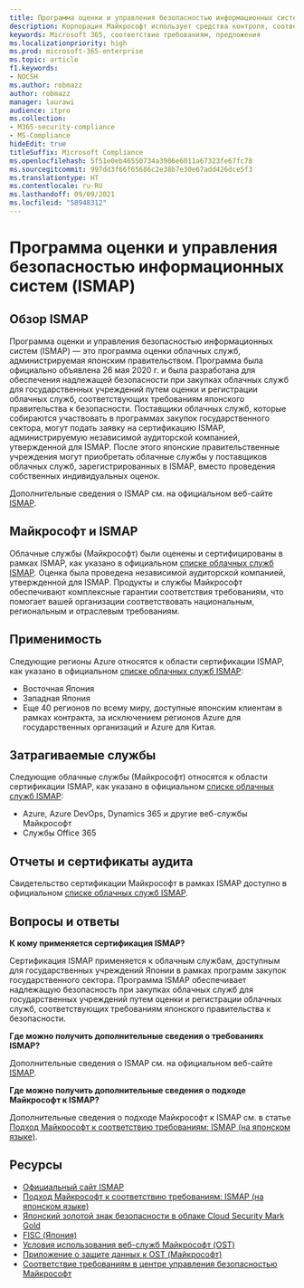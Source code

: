 ```yaml
---
title: Программа оценки и управления безопасностью информационных систем (ISMAP)
description: Корпорация Майкрософт использует средства контроля, соответствующие требованиям программы оценки и управления безопасностью информационных систем (ISMAP).
keywords: Microsoft 365, соответствие требованиям, предложения
ms.localizationpriority: high
ms.prod: microsoft-365-enterprise
ms.topic: article
f1.keywords:
- NOCSH
ms.author: robmazz
author: robmazz
manager: laurawi
audience: itpro
ms.collection:
- M365-security-compliance
- MS-Compliance
hideEdit: true
titleSuffix: Microsoft Compliance
ms.openlocfilehash: 5f51e0eb46550734a3906e6011a67323fe67fc78
ms.sourcegitcommit: 997dd3f66f65686c2e38b7e30e67add426dce5f3
ms.translationtype: HT
ms.contentlocale: ru-RU
ms.lasthandoff: 09/09/2021
ms.locfileid: "58948312"
---
```

# <a name="information-system-security-management-and-assessment-program-ismap"></a>Программа оценки и управления безопасностью информационных систем (ISMAP)

## <a name="ismap-overview"></a>Обзор ISMAP

Программа оценки и управления безопасностью информационных систем (ISMAP) — это программа оценки облачных служб, администрируемая японским правительством. Программа была официально объявлена 26 мая 2020 г. и была разработана для обеспечения надлежащей безопасности при закупках облачных служб для государственных учреждений путем оценки и регистрации облачных служб, соответствующих требованиям японского правительства к безопасности. Поставщики облачных служб, которые собираются участвовать в программах закупок государственного сектора, могут подать заявку на сертификацию ISMAP, администрируемую независимой аудиторской компанией, утвержденной для ISMAP. После этого японские правительственные учреждения могут приобретать облачные службы у поставщиков облачных служб, зарегистрированных в ISMAP, вместо проведения собственных индивидуальных оценок.

Дополнительные сведения о ISMAP см. на официальном веб-сайте [ISMAP](https://www.ismap.go.jp/csm).

## <a name="microsoft-and-ismap"></a>Майкрософт и ISMAP

Облачные службы (Майкрософт) были оценены и сертифицированы в рамках ISMAP, как указано в официальном [списке облачных служб ISMAP](https://www.ismap.go.jp/csm?id=cloud_service_list). Оценка была проведена независимой аудиторской компанией, утвержденной для ISMAP. Продукты и службы Майкрософт обеспечивают комплексные гарантии соответствия требованиям, что помогает вашей организации соответствовать национальным, региональным и отраслевым требованиям.

## <a name="applicability"></a>Применимость

Следующие регионы Azure относятся к области сертификации ISMAP, как указано в официальном [списке облачных служб ISMAP](https://www.ismap.go.jp/csm?id=cloud_service_list):

- Восточная Япония
- Западная Япония
- Еще 40 регионов по всему миру, доступные японским клиентам в рамках контракта, за исключением регионов Azure для государственных организаций и Azure для Китая.

## <a name="services-in-scope"></a>Затрагиваемые службы

Следующие облачные службы (Майкрософт) относятся к области сертификации ISMAP, как указано в официальном [списке облачных служб ISMAP](https://www.ismap.go.jp/csm?id=cloud_service_list):

- Azure, Azure DevOps, Dynamics 365 и другие веб-службы Майкрософт
- Службы Office 365

## <a name="audit-reports-and-certificates"></a>Отчеты и сертификаты аудита

Свидетельство сертификации Майкрософт в рамках ISMAP доступно в официальном [списке облачных служб ISMAP](https://www.ismap.go.jp/csm?id=cloud_service_list).

## <a name="frequently-asked-questions"></a>Вопросы и ответы

**К кому применяется сертификация ISMAP?**

Сертификация ISMAP применяется к облачным службам, доступным для государственных учреждений Японии в рамках программ закупок государственного сектора. Программа ISMAP обеспечивает надлежащую безопасность при закупках облачных служб для государственных учреждений путем оценки и регистрации облачных служб, соответствующих требованиям японского правительства к безопасности.

**Где можно получить дополнительные сведения о требованиях ISMAP?**

Дополнительные сведения о ISMAP см. на официальном веб-сайте [ISMAP](https://www.ismap.go.jp/csm).

**Где можно получить дополнительные сведения о подходе Майкрософт к ISMAP?**

Дополнительные сведения о подходе Майкрософт к ISMAP см. в статье [Подход Майкрософт к соответствию требованиям: ISMAP (на японском языке)](https://www.microsoft.com/ja-jp/mscorp/legal/compliance?activetab=service%3aprimaryr7).

## <a name="resources"></a>Ресурсы

- [Официальный сайт ISMAP](https://www.ismap.go.jp/csm)
- [Подход Майкрософт к соответствию требованиям: ISMAP (на японском языке)](https://www.microsoft.com/ja-jp/mscorp/legal/compliance?activetab=service%3aprimaryr7)
- [Японский золотой знак безопасности в облаке Cloud Security Mark Gold](offering-cs-mark-gold-japan.md)
- [FISC (Япония)](offering-fisc-japan.md)
- [Условия использования веб-служб Майкрософт (OST)](https://aka.ms/Online-Services-Terms)
- [Приложение о защите данных к OST (Майкрософт)](https://aka.ms/DPA)
- [Соответствие требованиям в центре управления безопасностью Майкрософт](https://www.microsoft.com/trust-center/compliance/compliance-overview)

